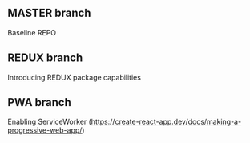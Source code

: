## MASTER branch

Baseline REPO

## REDUX branch

Introducing REDUX package capabilities

## PWA branch

Enabling ServiceWorker (https://create-react-app.dev/docs/making-a-progressive-web-app/)
